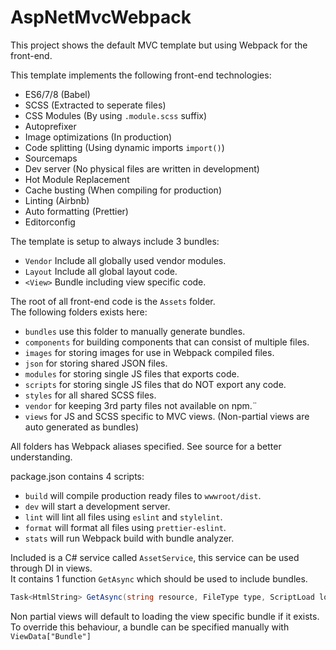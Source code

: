 # AspNetMvcWebpack

This project shows the default MVC template but using Webpack for the front-end.

This template implements the following front-end technologies:
* ES6/7/8 (Babel)
* SCSS (Extracted to seperate files)
* CSS Modules (By using ```.module.scss``` suffix)
* Autoprefixer
* Image optimizations (In production)
* Code splitting (Using dynamic imports ```import()```)
* Sourcemaps
* Dev server (No physical files are written in development)
* Hot Module Replacement
* Cache busting (When compiling for production)
* Linting (Airbnb)
* Auto formatting (Prettier)
* Editorconfig

The template is setup to always include 3 bundles:
* ```Vendor``` Include all globally used vendor modules.
* ```Layout``` Include all global layout code.
* ```<View>``` Bundle including view specific code.

The root of all front-end code is the ```Assets``` folder.  
The following folders exists here:
* ```bundles``` use this folder to manually generate bundles.
* ```components``` for building components that can consist of multiple files.
* ```images``` for storing images for use in Webpack compiled files.
* ```json``` for storing shared JSON files.
* ```modules``` for storing single JS files that exports code.
* ```scripts``` for storing single JS files that do NOT export any code.
* ```styles``` for all shared SCSS files.
* ```vendor``` for keeping 3rd party files not available on npm.¨
* ```views``` for JS and SCSS specific to MVC views. (Non-partial views are auto generated as bundles)

All folders has Webpack aliases specified. See source for a better understanding.

package.json contains 4 scripts:
* ```build``` will compile production ready files to ```wwwroot/dist```.
* ```dev``` will start a development server.
* ```lint``` will lint all files using ```eslint``` and ```stylelint```.
* ```format``` will format all files using ```prettier-eslint```.
* ```stats``` will run Webpack build with bundle analyzer.

Included is a C# service called ```AssetService```, this service can be used through DI in views.  
It contains 1 function ```GetAsync``` which should be used to include bundles.
```csharp
Task<HtmlString> GetAsync(string resource, FileType type, ScriptLoad load = ScriptLoad.Normal);
```

Non partial views will default to loading the view specific bundle if it exists.  
To override this behaviour, a bundle can be specified manually with ```ViewData["Bundle"]```
